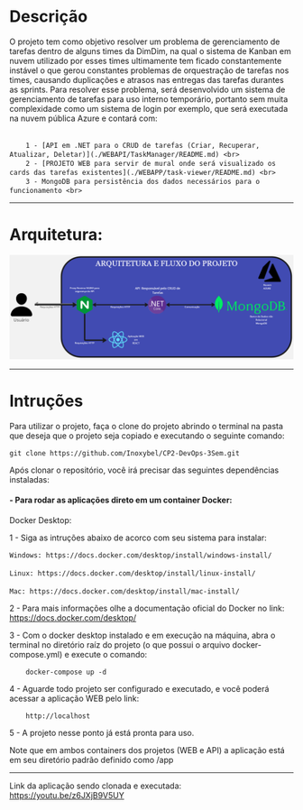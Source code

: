 # Descrição
O projeto tem como objetivo resolver um problema de gerenciamento de tarefas dentro de alguns times da DimDim, na qual o sistema de Kanban em nuvem utilizado por esses times ultimamente tem ficado constantemente instável o que gerou constantes problemas de orquestração de tarefas nos times, causando duplicações e atrasos nas entregas das tarefas durantes as sprints.
Para resolver esse problema, será desenvolvido um sistema de gerenciamento de tarefas para uso interno temporário, portanto sem muita complexidade como um sistema de login por exemplo, que será executada na nuvem pública Azure e contará com: <br><br>

        1 - [API em .NET para o CRUD de tarefas (Criar, Recuperar, Atualizar, Deletar)](./WEBAPI/TaskManager/README.md) <br>
        2 - [PROJETO WEB para servir de mural onde será visualizado os cards das tarefas existentes](./WEBAPP/task-viewer/README.md) <br>
        3 - MongoDB para persistência dos dados necessários para o funcionamento <br>

---
		
# Arquitetura:
![Arquitetura do projeto](./arquitetura.png)

---

# Intruções

Para utilizar o projeto, faça o clone do projeto abrindo o terminal na pasta que deseja que o projeto seja copiado e executando o seguinte comando:

    git clone https://github.com/Inoxybel/CP2-DevOps-3Sem.git

Após clonar o repositório, você irá precisar das seguintes dependências instaladas:

#### - Para rodar as aplicações direto em um container Docker:

Docker Desktop:
    
1 - Siga as intruções abaixo de acorco com seu sistema para instalar:

    Windows: https://docs.docker.com/desktop/install/windows-install/

    Linux: https://docs.docker.com/desktop/install/linux-install/

    Mac: https://docs.docker.com/desktop/install/mac-install/

2 - Para mais informações olhe a documentação oficial do Docker no link: https://docs.docker.com/desktop/

3 - Com o docker desktop instalado e em execução na máquina, abra o terminal no diretório raíz do projeto (o que possui o arquivo docker-compose.yml) e execute o comando:

        docker-compose up -d

4 - Aguarde todo projeto ser configurado e executado, e você poderá acessar a aplicação WEB pelo link: 

        http://localhost

5 - A projeto nesse ponto já está pronta para uso.

Note que em ambos containers dos projetos (WEB e API) a aplicação está em seu diretório padrão definido como /app

---

Link da aplicação sendo clonada e executada: https://youtu.be/z6JXjB9V5UY
